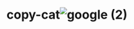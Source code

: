 # copy-cat![google (2)](https://user-images.githubusercontent.com/103010101/172282431-687e5206-1166-468b-a262-375ae2417dfb.png)
